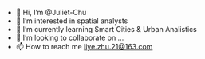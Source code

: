 - 👋 Hi, I’m @Juliet-Chu
- 👀 I’m interested in spatial analysts
- 🌱 I’m currently learning Smart Cities & Urban Analistics 
- 💞️ I’m looking to collaborate on ...
- 📫 How to reach me liye.zhu.21@163.com

<!---
Juliet-Chu/Juliet-Chu is a ✨ special ✨ repository because its `README.md` (this file) appears on your GitHub profile.
You can click the Preview link to take a look at your changes.
--->
